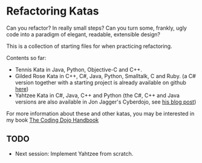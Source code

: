 # Refactoring Katas

Can you refactor? In really small steps? Can you turn some, frankly, ugly code into a paradigm of elegant, readable, extensible design?

This is a collection of starting files for when practicing refactoring.

Contents so far:

- Tennis Kata in Java, Python, Objective-C and C++.
- Gilded Rose Kata in C++, C#, Java, Python, Smalltalk, C and Ruby. (a C# version together with a starting project is already available on github [here](https://github.com/NotMyself/GildedRose))
- Yahtzee Kata in C#, Java, C++ and Python (the C#, C++ and Java versions are also available in Jon Jagger's Cyberdojo, see [his blog post](http://jonjagger.blogspot.co.uk/2012/05/yahtzee-cyber-dojo-refactoring-in-java.html))

For more information about these and other katas, you may be interested in my book [The Coding Dojo Handbook](http://leanpub.com/codingdojohandbook)

## TODO

- Next session: Implement Yahtzee from scratch.
